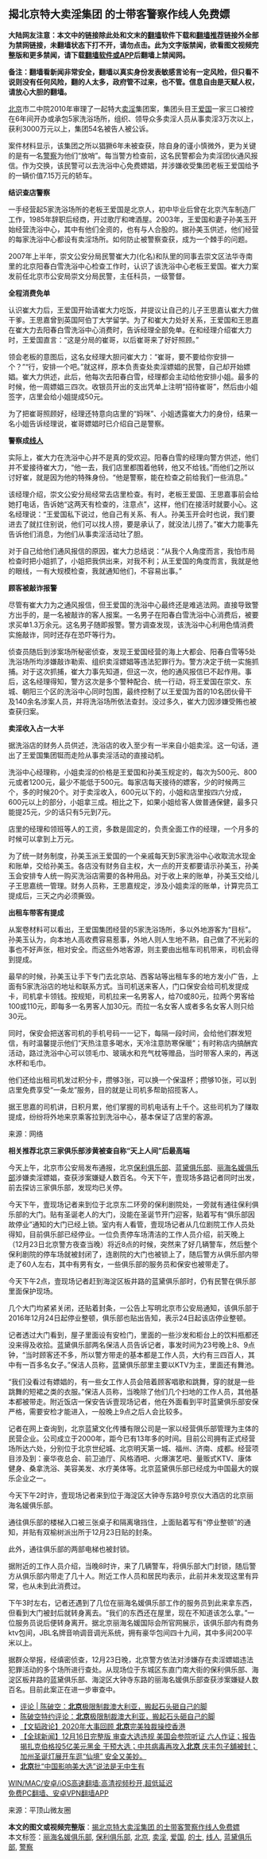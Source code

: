 <h2>揭北京特大卖淫集团 的士带客警察作线人免费嫖</h2> <p class="notice"><b>大陆网友注意：本文中的链接除此处和文末的<a href="https://github.com/bannedbook/fanqiang" >翻墙</a>软件下载和<a href="https://github.com/killgcd/justmysocks/blob/master/README.md">翻墙推荐</a>链接外全部为禁网链接，未翻墙状态下打不开，请勿点击。此为文字版禁闻，欲看图文视频完整版和更多禁闻，请下载<a href="https://github.com/bannedbook/fanqiang">翻墙软件或APP</a>后翻墙上禁闻网。</p><p>备注：翻墙看新闻非常安全，翻墙以真实身份发表敏感言论有一定风险，但只看不说则没有任何风险，翻的人太多，政府管不过来，也不管。信息自由是天赋人权，请放心大胆的翻墙。</b></p>  <div class="entry"> <p><a href="https://www.bannedbook.org/bnews/tag/%e5%8c%97%e4%ba%ac/" class="st_tag internal_tag" rel="tag" title="标签 北京 下的日志">北京</a>市二中院2010年审理了一起特大<a href="https://www.bannedbook.org/bnews/tag/%e5%8d%96%e6%b7%ab/" class="st_tag internal_tag" rel="tag" title="标签 卖淫 下的日志">卖淫</a>集团案，集团头目王<a href="https://www.bannedbook.org/bnews/tag/%E7%88%B1%E5%9B%BD/" class="st_tag internal_tag" rel="tag" title="标签 爱国 下的日志">爱国</a>一家三口被控在6年间开办或承包5家洗浴场所，组织、领导众多卖淫人员从事卖淫3万次以上，获利3000万元以上，集团54名被告人被公诉。</p> <p>案件材料显示，该集团之所以猖獗6年未被查获，除自身的谨小慎微外，更为关键的是有一名<a href="https://www.bannedbook.org/bnews/tag/%e8%ad%a6%e5%af%9f/" class="st_tag internal_tag" rel="tag" title="标签 警察 下的日志">警察</a>为他们“放哨”。每当警方检查前，这名民警都会为卖淫团伙通风报信。作为交换，该民警可以去洗浴中心免费嫖娼，并涉嫌收受集团老板王爱国给予的一辆价值7.15万元的轿车。</p> <p><strong>结识查店警察</strong></p> <p>一手经营起5家洗浴场所的老板王爱国是北京人，初中毕业后曾在北京汽车制造厂工作，1985年辞职后经商，开过歌厅和啤酒屋。2003年，王爱国和妻子孙美玉开始经营洗浴中心，其中有他们全资的，也有与人合股的。据孙美玉供述，他们经营的每家洗浴中心都设有卖淫场所。如何防止被警察查获，成为一个棘手的问题。</p> <p>2007年上半年，崇文公安分局民警崔大力(化名)和队里的同事去崇文区法华寺南里的北京阳春白雪洗浴中心检查工作时，认识了该洗浴中心老板王爱国。崔大力案发前任北京市公安局崇文分局民警，主任科员，一级警督。</p> <p><strong>全程消费免单</strong></p> <p>认识崔大力后，王爱国开始请崔大力吃饭，并提议让自己的儿子王思嘉认崔大力做干爹。王思嘉曾到英国阿伯丁大学留学。为了和崔大力处好关系，王爱国和王思嘉在崔大力去阳春白雪洗浴中心消费时，告诉经理全部免单。在和经理介绍崔大力时，王爱国直言：“这是分局的崔哥，以后崔哥来了好好照顾。”</p> <p>领会老板的意图后，这名女经理大胆问崔大力：“崔哥，要不要给你安排一个？”“行，安排一个吧。”就这样，原本负责查处卖淫嫖娼的民警，自己却开始嫖娼。崔大力供述，此后，他每次去阳春白雪，经理都会主动给他安排小姐。最多的时候，他一周嫖娼三四次。收银员开出的支出凭单上注明“招待崔哥”，然后由小姐签字，店里会给小姐提成50元。</p> <p>为了把崔哥照顾好，经理还特意向店里的“妈咪”、小姐透露崔大力的身份，结果一名小姐告诉经理说，崔哥嫖娼时已介绍自己是警察。</p> <p><strong>警察成<a href="https://www.bannedbook.org/bnews/tag/%E7%BA%BF%E4%BA%BA/" class="st_tag internal_tag" rel="tag" title="标签 线人 下的日志">线人</a></strong></p>  <p>实际上，崔大力在洗浴中心并不是真的受欢迎。阳春白雪的经理向警方供述，他们并不爱接待崔大力，“他一去，我们店里都围着他转，他又不给钱。”而他们之所以讨好崔，就是因为他的特殊身份。“他是警察，能在检查之前给我们一些消息。”</p> <p>该经理介绍，崇文公安分局经常去店里检查。有时，老板王爱国、王思嘉事前会给她打电话，告诉她“这两天有检查的，注意点”，这样，他们在接活时就要小心。这名经理说：“王爱国私下说过，他自己有关系、有人。孙美玉开会时也说，我们要进去了就扛住别说，他们可以找人捞，要是承认了，就没法儿捞了。”崔大力能事先告诉他们消息，为他们从事卖淫活动壮了胆。</p> <p>对于自己给他们通风报信的原因，崔大力总结说：“从我个人角度而言，我怕市局检查时把小姐抓了，小姐把我供出来，对我不利；从王爱国的角度而言，我就是他的眼线，一有大规模检查，我就通知他们，不容易出事。”</p> <p><strong>顾客被敲诈报警</strong></p> <p>尽管有崔大力为之通风报信，但王爱国的洗浴中心最终还是难逃法网。直接导致警方出手的，是一名被敲诈的客人报案。一名男子在阳春白雪洗浴中心消费后，被要求买单1.3万余元。这名男子随即报警。警方调查发现，该洗浴中心利用色情消费实施敲诈，同时还存在恐吓等行为。</p> <p>侦查员随后到涉案场所秘密侦查，发现王爱国经营的海上大都会、阳春白雪等5处洗浴场所均涉嫌敲诈勒索、组织卖淫嫖娼等违法犯罪行为。警方决定于统一实施抓捕。对于这次抓捕，崔大力事先知道，但这一次，他的通风报信已不起作用。事后，这名经理得知，警方这次是多个警种配合、统一行动，将王爱国在崇文、东城、朝阳三个区的洗浴中心同时包围，最终控制了以王爱国为首的10名团伙骨干及140余名涉案人员，并将洗浴场所依法查封。没过多久，崔大力因涉嫌受贿也被查获归案。</p> <p><strong>卖淫收入占一大半</strong></p> <p>据洗浴店的财务人员供述，洗浴店的收入至少有一半来自小姐卖淫。这一句话，道出了王爱国集团铤而走险从事卖淫活动的直接动机。</p> <p>洗浴中心经理称，小姐卖淫的价格是王爱国和孙美玉规定的，每次为500元、800元或者1200元，最少不能低于500元。每家店每天接待的嫖客，少的时候两三个，多的时候20个。对于卖淫收入，600元以下的，小姐和店里按四六分成，600元以上的部分，小姐拿三成。相比之下，如果小姐给客人做普通保健，最多只能提25元，少的话只有5元到7元。</p> <p>店里的经理和领班等人的工资，多数是固定的，负责全面工作的经理，一个月多的时候可以拿到上万元。</p>  <p>为了统一财务制度，孙美玉派王爱国的一个亲戚每天到5家洗浴中心收取流水现金和账单，交给孙美玉。各店没有财务自主权，大一点的开支都要请示孙美玉，孙美玉会安排专人统一购买洗浴店需要的各种用品。对于收上来的账单，孙美玉交给儿子王思嘉统一管理。财务人员称，王思嘉规定，涉及小姐卖淫的账单，计算完员工提成后，三天之内必须撕毁。</p> <p><strong>出租车带客有提成</strong></p> <p>从案卷材料可以看出，王爱国集团经营的5家洗浴场所，多以外地游客为“目标”。孙美玉认为，向本地人高收费容易惹事，外地人则人生地不熟，自己做了不光彩的事也不好声张，相对安全。而这些外地客源，则主要由出租车司机带来，司机会得到提成。</p> <p>最早的时候，孙美玉让手下专门去北京站、西客站等出租车多的地方发小广告，上面有5家洗浴店的地址和联系方式。当司机送来客人，门口保安会给司机发提成卡，司机拿卡领钱。按规矩，司机拉来一名男客人，给70或80元，拉两个男客给100或110元，即每多一名男客人加30元。而拉一名女客人或者多名女客人则只给30元。</p> <p>同时，保安会把送客司机的手机号码一一记下，每隔一段时间，会给他们群发短信，有时温馨提示他们“天热注意多喝水，天冷注意防寒保暖”；有时称店内搞酬宾活动，路过洗浴中心可以领毛巾、玻璃水和充气枕等赠品，当时带客人来的，再送水杯和毛巾。</p> <p>他们还给出租司机发过积分卡，攒够3张，可以换一个保温杯；攒够10张，可以到店里免费享受“一条龙”服务，目的就是让司机多帮助招揽客人。</p> <p>据王思嘉的司机讲，日积月累，他们掌握的司机电话有上千个。这些司机为了赚取提成，纷纷将外地来京乘客拉到洗浴中心，基本保证了店里的客源。</p> <p>来源：网络</p> <p><strong>相关推荐北京三家俱乐部涉黄被查自称“天上人间”后最高端</strong></p> <p>今天上午，北京市公安局发布通报，北京<a href="https://www.bannedbook.org/bnews/tag/%e4%bf%9d%e5%88%a9%e4%bf%b1%e4%b9%90%e9%83%a8/" class="st_tag internal_tag" rel="tag" title="标签 保利俱乐部 下的日志">保利俱乐部</a>、<a href="https://www.bannedbook.org/bnews/tag/%e8%93%9d%e9%bb%9b%e4%bf%b1%e4%b9%90%e9%83%a8/" class="st_tag internal_tag" rel="tag" title="标签 蓝黛俱乐部 下的日志">蓝黛俱乐部</a>、<a href="https://www.bannedbook.org/bnews/tag/%e4%b8%bd%e6%b5%b7%e5%90%8d%e5%aa%9b%e4%bf%b1%e4%b9%90%e9%83%a8/" class="st_tag internal_tag" rel="tag" title="标签 丽海名媛俱乐部 下的日志">丽海名媛俱乐部</a>涉嫌卖淫嫖娼，查获涉案嫌疑人数百名。今天下午，壹现场多路记者同时出发，前去探访三家俱乐部，发现均已关停。</p>  <p>今天下午，壹现场记者来到位于北京东二环旁的保利剧院处，一旁就有通往保利俱乐部的大门。贴有圣诞老人的大门，没能在圣诞节开门迎客，贴着写有“俱乐部因故停业”通知的大门已经上锁。室内有人看管，壹现场记者从几位剧院工作人员处得知，目前俱乐部已经停业。一位负责停车场清洁的工作人员介绍，前天晚上（12月23日北京警方夜查当晚）将近8点的时候，突然来了好几辆警车，然后整个保利剧院的停车场就被封闭了，连剧院的大门也被锁上了，随后警方从俱乐部内带走了60人左右，其中有男有女，一些俱乐部的服务员和保安也被带走了。</p> <p>今天下午2点，壹现场记者赶到海淀区板井路的蓝黛俱乐部时，仍有民警在俱乐部里面保护现场。</p> <p>几个大门均紧紧关闭，还贴着封条，一公告上写明北京市公安局通知，该俱乐部于2016年12月24日起停业整顿，俱乐部也贴出告知，表示24日起该店停业整顿。</p> <p>记者透过大门看到，屋子里面设有安检门，里面的一些沙发和柜台上的饮料瓶都还没来得及收拾。蓝黛俱乐部两名保洁人员告诉记者，事发时间为23号晚上8、9点钟，“当时顾客还不多，所以警方带走的基本都是工作人员，大约有三四百人，其中有一百多名女子。”保洁人员称，蓝黛俱乐部里主要以KTV为主，里面还有舞池。</p> <p>“我们没看过有嫖娼的，有一些女工作人员会陪着顾客唱歌和跳舞，穿的就是一些跳舞的短裙之类的衣服。”保洁人员称，当晚除了他们几个扫地的工作人员，其他基本都被带走。附近饭店一保安告诉壹现场记者，他在外面看到平时蓝黛俱乐部安保严格，需要安检才能进入，一般晚上9点之后人会比较多。</p> <p>记者在网上查询到，北京蓝黛文化传播有限公司是一家以经营俱乐部管理为主体的民营企业。公司成立于2000年，距今已有13年多的时间。目前公司拥有正式经营场所达六处，分别位于北京世纪城、北京明天第一城、福州、济南、成都。经营项目涉及到：豪华夜总会、前卫迪厅、风格酒吧、火爆演艺吧、量贩式KTV、康体健身、桑拿洗浴、美容美发、水疗美体等。北京蓝黛俱乐部已经成为中国最大的娱乐企业之一。</p> <p>今天下午2时许，壹现场记者来到位于海淀区大钟寺东路9号京仪大酒店的北京丽海名媛俱乐部。</p> <p>通往俱乐部的楼梯入口被三张桌子和隔离墩挡住，上面贴着写有“停业整顿”的通知，并贴有双榆树派出所于12月23日贴的封条。</p> <p>此外，通往俱乐部的两部电梯也被封锁。</p> <p>据附近的工作人员介绍，当晚8时许，来了几辆警车，将俱乐部大门封锁，随后警方从俱乐部内带走了几十人。附近工作人员和居民均表示，此前并未发现这里有异常，也从未到此消费过。</p>  <p>下午3时左右，记者还遇到了几位在丽海名媛俱乐部工作的服务员到此来拿东西，但看到大门被封后就转身离去。“我们的东西还在屋里，现在不知道该怎么拿。”一位服务员说后便转身离开。据北京丽海名媛国际会所官网展示，该俱乐部内有商务ktv包间，JBL名牌音响调音调光系统，拥有豪华包间四十九间，其中多间200平米以上。</p> <p>据群众举报，经缜密侦查，12月23日晚，北京警方依法对涉嫌存在卖淫嫖娼违法犯罪活动的多个场所进行查处。从现场位于东城区东直门南大街的保利俱乐部、海淀区板井路的蓝黛俱乐部、海淀区大钟寺东路的丽海名媛俱乐部查获涉案嫌疑人数百名。目前此案正在进一步审查中。</p> <ul class='op-related-articles' title='相关阅读'> <li><a href='https://www.bannedbook.org/bnews/comments/20201218/1450042.html' target='_blank'>评论 | 陈破空：<b>北京</b>极限制裁澳大利亚，搬起石头砸自己的脚</a></li> <li><a href='https://www.bannedbook.org/bnews/taiwannews/20201218/1449929.html' target='_blank'>陈破空特约评论：<b>北京</b>极限制裁澳大利亚，搬起石头砸自己的脚</a></li> <li><a href='https://www.bannedbook.org/bnews/comments/20201218/1449918.html' target='_blank'>【文韬政论】2020年大事回顾 <b>北京</b>完美独裁操控香港</a></li> <li><a href='https://www.bannedbook.org/bnews/bannedvideo/20201217/1449877.html' target='_blank'>【全球新闻】12月16日完整版 审查大选违规 美国会参院听证 六人作证；报告揭扎克伯格投5亿美元黑金 干预大选；中共病毒再攻入<b>北京</b> 庆丰包子舖被封；加州圣诞灯展开车逛“仙境” 安全又美妙。</a></li> <li><a href='https://www.bannedbook.org/bnews/baitai/20201217/1449795.html' target='_blank'><b>北京</b>批“中国影响美大选”说法是无中生有</a></li> </ul> <p class="texttj"> <a href="https://github.com/bannedbook/fanqiang/wiki/V2ray%E6%9C%BA%E5%9C%BA" target="_blank">WIN/MAC/安卓/iOS高速翻墙:高清视频秒开,超低延迟</a><br/> <a href="https://github.com/bannedbook/fanqiang/wiki/%E7%A6%81%E9%97%BB%E7%BD%91%E5%AE%89%E5%8D%93%E7%BF%BB%E5%A2%99%E6%96%B0%E9%97%BBAPP" target="_blank">免费PC翻墙、安卓VPN翻墙APP</a></p><p> 来源：平顶山微友圈 </p><a name='sharetosocial'></a>       <div><b>本文的图文或视频完整版</b>：<a href='https://www.bannedbook.org/bnews/lifebaike/20201218/1450117.html'>揭北京特大卖淫集团 的士带客警察作线人免费嫖</a></div>  </div><!--END ENTRY--> <div class="postfooter"> <div>本文标签：<a href="https://www.bannedbook.org/bnews/tag/%e4%b8%bd%e6%b5%b7%e5%90%8d%e5%aa%9b%e4%bf%b1%e4%b9%90%e9%83%a8/" rel="tag">丽海名媛俱乐部</a>, <a href="https://www.bannedbook.org/bnews/tag/%e4%bf%9d%e5%88%a9%e4%bf%b1%e4%b9%90%e9%83%a8/" rel="tag">保利俱乐部</a>, <a href="https://www.bannedbook.org/bnews/tag/%e5%8c%97%e4%ba%ac/" rel="tag">北京</a>, <a href="https://www.bannedbook.org/bnews/tag/%e5%8d%96%e6%b7%ab/" rel="tag">卖淫</a>, <a href="https://www.bannedbook.org/bnews/tag/%E7%88%B1%E5%9B%BD/" rel="tag">爱国</a>, <a href="https://www.bannedbook.org/bnews/tag/%E7%9A%84%E5%A3%AB/" rel="tag">的士</a>, <a href="https://www.bannedbook.org/bnews/tag/%E7%BA%BF%E4%BA%BA/" rel="tag">线人</a>, <a href="https://www.bannedbook.org/bnews/tag/%e8%93%9d%e9%bb%9b%e4%bf%b1%e4%b9%90%e9%83%a8/" rel="tag">蓝黛俱乐部</a>, <a href="https://www.bannedbook.org/bnews/tag/%e8%ad%a6%e5%af%9f/" rel="tag">警察</a></div>  </div><!--END POSTFOOTER--> 